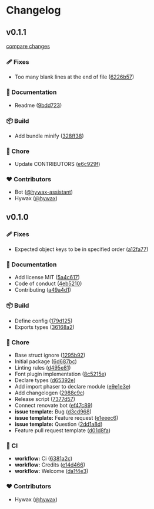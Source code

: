 # Changelog


## v0.1.1

[compare changes](https://github.com/hywax/phaser-font-plugin/compare/v0.1.0...v0.1.1)

### 🩹 Fixes

- Too many blank lines at the end of file ([6226b57](https://github.com/hywax/phaser-font-plugin/commit/6226b57))

### 📖 Documentation

- Readme ([9bdd723](https://github.com/hywax/phaser-font-plugin/commit/9bdd723))

### 📦 Build

- Add bundle minify ([328ff38](https://github.com/hywax/phaser-font-plugin/commit/328ff38))

### 🏡 Chore

- Update CONTRIBUTORS ([e6c929f](https://github.com/hywax/phaser-font-plugin/commit/e6c929f))

### ❤️ Contributors

- Bot ([@hywax-assistant](http://github.com/hywax-assistant))
- Hywax ([@hywax](http://github.com/hywax))

## v0.1.0


### 🩹 Fixes

- Expected object keys to be in specified order ([a12fa77](https://github.com/hywax/phaser-font-plugin/commit/a12fa77))

### 📖 Documentation

- Add license MIT ([5a4c617](https://github.com/hywax/phaser-font-plugin/commit/5a4c617))
- Code of conduct ([4eb5210](https://github.com/hywax/phaser-font-plugin/commit/4eb5210))
- Contributing ([a49a4d1](https://github.com/hywax/phaser-font-plugin/commit/a49a4d1))

### 📦 Build

- Define config ([179d125](https://github.com/hywax/phaser-font-plugin/commit/179d125))
- Exports types ([36168a2](https://github.com/hywax/phaser-font-plugin/commit/36168a2))

### 🏡 Chore

- Base struct ignore ([1295b92](https://github.com/hywax/phaser-font-plugin/commit/1295b92))
- Initial package ([6d687bc](https://github.com/hywax/phaser-font-plugin/commit/6d687bc))
- Linting rules ([d495e81](https://github.com/hywax/phaser-font-plugin/commit/d495e81))
- Font plugin implementation ([8c5215e](https://github.com/hywax/phaser-font-plugin/commit/8c5215e))
- Declare types ([d65392e](https://github.com/hywax/phaser-font-plugin/commit/d65392e))
- Add import phaser to declare module ([e9e1e3e](https://github.com/hywax/phaser-font-plugin/commit/e9e1e3e))
- Add changelogen ([2988c9c](https://github.com/hywax/phaser-font-plugin/commit/2988c9c))
- Release script ([7377d57](https://github.com/hywax/phaser-font-plugin/commit/7377d57))
- Connect renovate bot ([ef47c89](https://github.com/hywax/phaser-font-plugin/commit/ef47c89))
- **issue template:** Bug ([d3cd968](https://github.com/hywax/phaser-font-plugin/commit/d3cd968))
- **issue template:** Feature request ([e1eeec6](https://github.com/hywax/phaser-font-plugin/commit/e1eeec6))
- **issue template:** Question ([2dd1a8d](https://github.com/hywax/phaser-font-plugin/commit/2dd1a8d))
- Feature pull request template ([d01d8fa](https://github.com/hywax/phaser-font-plugin/commit/d01d8fa))

### 🤖 CI

- **workflow:** Ci ([6381a2c](https://github.com/hywax/phaser-font-plugin/commit/6381a2c))
- **workflow:** Credits ([e14d466](https://github.com/hywax/phaser-font-plugin/commit/e14d466))
- **workflow:** Welcome ([da1f4e3](https://github.com/hywax/phaser-font-plugin/commit/da1f4e3))

### ❤️ Contributors

- Hywax ([@hywax](http://github.com/hywax))

